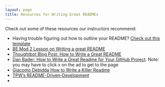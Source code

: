 ```yaml
---
layout: page
title: Resources for Writing Great READMEs
---
```


Check out some of these resources our instructors recommend:

* Having trouble figuring out how to outline your README? [Check out this template](https://readme.so/editor)
* [BE Mod 2 Lesson on Writing a great README](https://backend.turing.edu/module2/lessons/how_to_write_a_great_readme)
* [Thoughtbot Blog Post: How to Write a Great README](https://thoughtbot.com/blog/how-to-write-a-great-readme)
* [Dan Bader: How to Write a Great Readme for Your GitHub Project](https://www.google.com/url?q=https://dbader.org/blog/write-a-great-readme-for-your-github-project&sa=D&source=calendar&ust=1623259373515000&usg=AOvVaw2q0zNjgA9kuv65sNJH8t39). Note: you may have to click x on the ad to get to the page
* [Giacomo Debidda How to Write a Killer Readme](https://www.google.com/url?q=https://www.giacomodebidda.com/how-to-write-a-killer-readme/&sa=D&source=calendar&ust=1623259373515000&usg=AOvVaw0mZgCdvhKn66cp4n8TnUv5)
* [TPW’s README-Driven-Development](https://www.google.com/url?q=http://tom.preston-werner.com/2010/08/23/readme-driven-development.html&sa=D&source=calendar&ust=1623259373515000&usg=AOvVaw2vFiJ7n-4VoFJz9Bn60PdS)
* 
